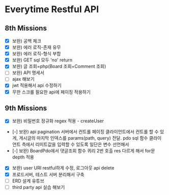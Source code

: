 # Everytime Restful API

## 8th Missions

- [x] 보완) 공백 체크
- [x] 보완) 에러 로직-존재 유무
- [x] 보완) 에러 로직-형식 부합
- [x] 보완) GET sql 모두 'no' return
- [x] 보완) 글 조회=php(Board 조회+Comment 조회)
- [ ] 보완) API 명세서
- [ ] ajax 해보기
- [x] jwt 적용해서 api 수정하기
- [x] 무한 스크롤 필요한 api에 페이징 적용하기

## 9th Missions

- [x] 보완) 비밀번호 정규화 regex 적용 - createUser
- [-] 보완) api pagination 서버에서 컨트롤 페이징
  클라이언트에서 컨트롤 할 수 있게, 게시글의 마지막 인덱스를 params(path, query) 전달. pdo sql 함수
  클라이언트 측에서 리미트값을 입력할 수 있도록
  일단은 변수 선언해서
- [-] 보완) BoardPdo에서 댓글조회 함수 퀴리 2번 호출 res 다르게 해서 for문 depth 적용
- [x] 보완) user URI restful하게 수정, 로그아웃 api delete
- [x] 프로드서버, 테스트 서버 분리해서 구축
- [ ] ERD 설계 유튜브
- [ ] third party api 실습 해보기
